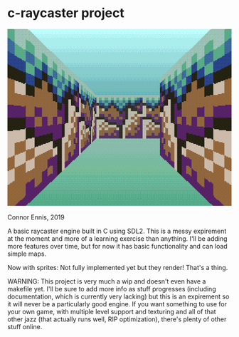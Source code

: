 # c-raycaster project

![Current Version](image.png)

Connor Ennis, 2019

A basic raycaster engine built in C using SDL2. This is a messy expirement at the moment and more of a learning exercise than anything. I'll be adding more features over time, but for now it has basic functionality and can load simple maps.

Now with sprites: Not fully implemented yet but they render! That's a thing.

WARNING: This project is very much a wip and doesn't even have a makefile yet. I'll be sure to add more info as stuff progresses (including documentation, which is currently very lacking) but this is an expirement so it will never be a particularly good engine. If you want something to use for your own game, with multiple level support and texturing and all of that other jazz (that actually runs well, RIP optimization), there's plenty of other stuff online.
